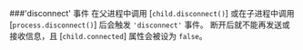 ###'disconnect' 事件
在父进程中调用 [`child.disconnect()`] 或在子进程中调用 [`process.disconnect()`] 后会触发 `'disconnect'` 事件。
断开后就不能再发送或接收信息，且 [`child.connected`] 属性会被设为 `false`。

